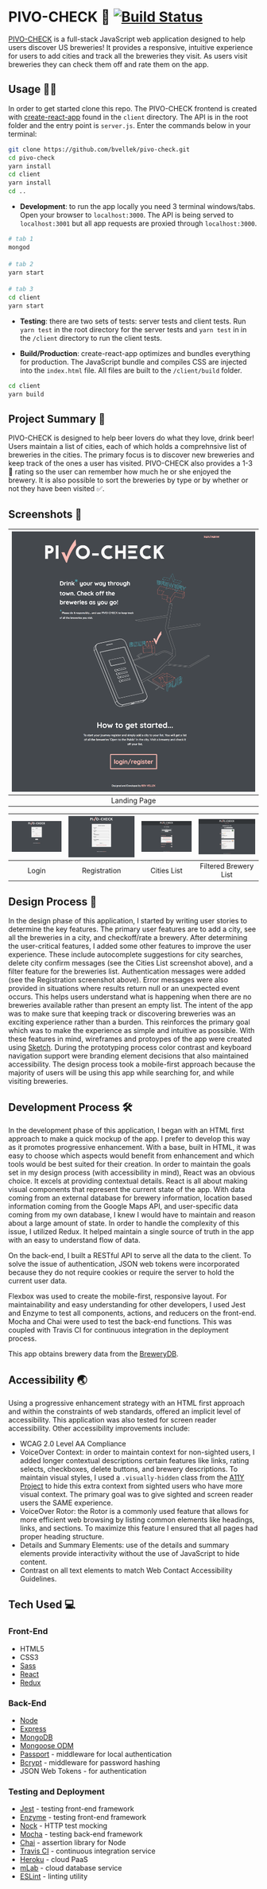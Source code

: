 # PIVO-CHECK 🍻 [![Build Status](https://travis-ci.org/bvellek/pivo-check.svg?branch=master)](https://travis-ci.org/bvellek/pivo-check)

[PIVO-CHECK](https://pivo-check.herokuapp.com/) is a full-stack JavaScript web application designed to help users discover US breweries! It provides a responsive, intuitive experience for users to add cities and track all the breweries they visit. As users visit breweries they can check them off and rate them on the app.


## Usage 👩‍💻
In order to get started clone this repo. The PIVO-CHECK frontend is created with [create-react-app](https://github.com/facebookincubator/create-react-app) found in the `client` directory. The API is in the root folder and the entry point is `server.js`. Enter the commands below in your terminal:
```bash
git clone https://github.com/bvellek/pivo-check.git
cd pivo-check
yarn install
cd client
yarn install
cd ..
```

- __Development__: to run the app locally you need 3 terminal windows/tabs. Open your browser to `localhost:3000`. The API is being served to `localhost:3001` but all app requests are proxied through `localhost:3000`.
```bash
# tab 1
mongod

# tab 2
yarn start

# tab 3
cd client
yarn start
```
- __Testing__: there are two sets of tests: server tests and client tests. Run `yarn test` in the root directory for the server tests and `yarn test` in in the `/client` directory to run the client tests.

- __Build/Production__: create-react-app optimizes and bundles everything for production. The JavaScript bundle and compiles CSS are injected into the `index.html` file. All files are built to the `/client/build` folder.
```bash
cd client
yarn build
```

## Project Summary 🍺
PIVO-CHECK is designed to help beer lovers do what they love, drink beer! Users maintain a list of cities, each of which holds a comprehnsive list of breweries in the cities. The primary focus is to discover new breweries and keep track of the ones a user has visited. PIVO-CHECK also provides a 1-3 🍺 rating so the user can remember how much he or she enjoyed the brewery. It is also possible to sort the breweries by type or by whether or not they have been visited ✅.


## Screenshots 📸
| ![Landing Page Screenshot](https://github.com/bvellek/pivo-check/blob/master/design/screens/screen-landing.png?raw=true) |
|:---:|
| Landing Page |

| <img alt="Login Screenshot" src="https://github.com/bvellek/pivo-check/blob/master/design/screens/screen-login.png?raw=true" width="350"> | <img alt="Registration Screenshot" src="https://github.com/bvellek/pivo-check/blob/master/design/screens/screen-registration.png?raw=true" width="350"> | <img alt="Cities List Screenshot" src="https://github.com/bvellek/pivo-check/blob/master/design/screens/screen-cities.png?raw=true" width="350"> | <img alt="Filtered Brewery List Screenshot" src="https://github.com/bvellek/pivo-check/blob/master/design/screens/screen-visited.png?raw=true" width="350"> |
|:---:|:---:|:---:|:---:|
| Login | Registration | Cities List | Filtered Brewery List |


## Design Process 📐
In the design phase of this application, I started by writing user stories to determine the key features. The primary user features are to add a city, see all the breweries in a city, and checkoff/rate a brewery. After determining the user-critical features, I added some other features to improve the user experience. These include autocomplete suggestions for city searches, delete city confirm messages (see the Cities List screenshot above), and a filter feature for the breweries list. Authentication messages were added (see the Registration screenshot above). Error messages were also provided in situations where results return null or an unexpected event occurs. This helps users understand what is happening when there are no breweries available rather than present an empty list. The intent of the app was to make sure that keeping track or discovering breweries was an exciting experience rather than a burden. This reinforces the primary goal which was to make the experience as simple and intuitive as possible. With these features in mind, wireframes and protoypes of the app were created using [Sketch](https://www.sketchapp.com/). During the prototyping process color contrast and keyboard navigation support were branding element decisions that also maintained accessibility. The design process took a mobile-first approach because the majority of users will be using this app while searching for, and while visiting breweries.


## Development Process 🛠
In the development phase of this application, I began with an HTML first approach to make a quick mockup of the app. I prefer to develop this way as it promotes progressive enhancement. With a base, built in HTML, it was easy to choose which aspects would benefit from enhancement and which tools would be best suited for their creation. In order to maintain the goals set in my design process (with accessibility in mind), React was an obvious choice. It excels at providing contextual details. React is all about making visual components that represent the current state of the app. With data coming from an external database for brewery information, location based information coming from the Google Maps API, and user-specific data coming from my own database, I knew I would have to maintain and reason about a large amount of state. In order to handle the complexity of this issue, I utilized Redux. It helped maintain a single source of truth in the app with an easy to understand flow of data.

On the back-end, I built a RESTful API to serve all the data to the client. To solve the issue of authentication, JSON web tokens were incorporated because they do not require cookies or require the server to hold the current user data.

Flexbox was used to create the mobile-first, responsive layout. For maintainability and easy understanding for other developers, I used Jest and Enzyme to test all components, actions, and reducers on the front-end. Mocha and Chai were used to test the back-end functions. This was coupled with Travis CI for continuous integration in the deployment process.

This app obtains brewery data from the [BreweryDB](http://www.brewerydb.com/).


## Accessibility 🌏
Using a progressive enhancement strategy with an HTML first approach and within the constraints of web standards, offered an implicit level of accessibility. This application was also tested for screen reader accessibility. Other accessibility improvements include:

- WCAG 2.0 Level AA Compliance
- VoiceOver Context: in order to maintain context for non-sighted users, I added longer contextual descriptions certain features like links, rating selects, checkboxes, delete buttons, and brewery descriptions. To maintain visual styles, I used a `.visually-hidden` class from the [A11Y Project](http://a11yproject.com/posts/how-to-hide-content/) to hide this extra context from sighted users who have more visual context. The primary goal was to give sighted and screen reader users the SAME experience.
- VoiceOver Rotor: the Rotor is a commonly used feature that allows for more efficient web browsing by listing common elements like headings, links, and sections. To maximize this feature I ensured that all pages had proper heading structure.
- Details and Summary Elements: use of the details and summary elements provide interactivity without the use of JavaScript to hide content.
- Contrast on all text elements to match Web Contact Accessibility Guidelines.


## Tech Used 💻
### Front-End

- HTML5
- CSS3
- [Sass](http://sass-lang.com/)
- [React](https://facebook.github.io/react/)
- [Redux](http://redux.js.org/)

### Back-End

- [Node](https://nodejs.org)
- [Express](https://expressjs.com/)
- [MongoDB](https://www.mongodb.com/)
- [Mongoose ODM](http://mongoosejs.com/)
- [Passport](http://passportjs.org/) - middleware for local authentication
- [Bcrypt](https://www.npmjs.com/package/bcryptjs) - middleware for password hashing
- JSON Web Tokens - for authentication

### Testing and Deployment
- [Jest](https://facebook.github.io/jest/) - testing front-end framework
- [Enzyme](http://airbnb.io/enzyme/) - testing front-end framework
- [Nock](https://github.com/node-nock/nock) - HTTP test mocking
- [Mocha](https://mochajs.org/) - testing back-end framework
- [Chai](http://chaijs.com/) - assertion library for Node
- [Travis CI](https://travis-ci.org/) - continuous integration service
- [Heroku](https://www.heroku.com/) - cloud PaaS
- [mLab](https://mlab.com/) - cloud database service
- [ESLint](http://eslint.org/) - linting utility
